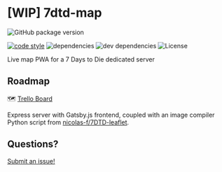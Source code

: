 # [WIP] 7dtd-map

![GitHub package version](https://img.shields.io/github/package-json/v/josefaidt/7dtd-map.svg?style=flat-square)

[![code style](https://img.shields.io/badge/code%20style-standard-brightgreen.svg?style=flat-square)](http://standardjs.com)
![dependencies](https://img.shields.io/david/josefaidt/7dtd-map.svg?style=flat-square)
![dev dependencies](https://img.shields.io/david/dev/josefaidt/7dtd-map.svg?style=flat-square)
![License](https://img.shields.io/github/license/josefaidt/7dtd-map.svg?style=flat-square)

Live map PWA for a 7 Days to Die dedicated server

## Roadmap

🗺️ [Trello Board](https://trello.com/b/cc8VicFt/7dtd-map)

Express server with Gatsby.js frontend, coupled with an image compiler Python script from [nicolas-f/7DTD-leaflet](https://github.com/nicolas-f/7DTD-leaflet).

## Questions?

[Submit an issue!](https://github.com/josefaidt/7dtd-map/issues)